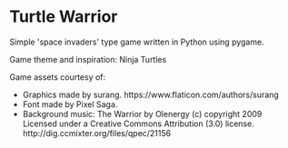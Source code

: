 # Turtle Warrior

Simple 'space invaders' type game written in Python using pygame.

Game theme and inspiration: Ninja Turtles

Game assets courtesy of:
<ul>
<li>Graphics made by surang. https://www.flaticon.com/authors/surang</li>
<li>Font made by Pixel Saga.</li>
<li>Background music: The Warrior by Olenergy (c) copyright 2009 Licensed under a Creative Commons Attribution (3.0) license. http://dig.ccmixter.org/files/qpec/21156</li>
</ul>
